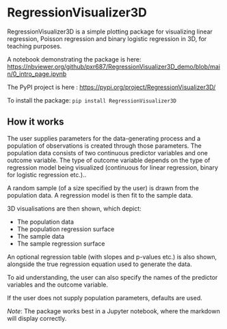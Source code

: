 # RegressionVisualizer3D

RegressionVisualizer3D is a simple plotting package for visualizing linear regression, Poisson regression and binary logistic regression in 3D, for teaching purposes.

A notebook demonstrating the package is here: https://nbviewer.org/github/pxr687/RegressionVisualizer3D_demo/blob/main/0_intro_page.ipynb

The PyPI project is here : https://pypi.org/project/RegressionVisualizer3D/

To install the package: `pip install RegressionVisualizer3D`


## How it works

The user supplies parameters for the data-generating process and a population of observations is created through those parameters. The population data consists of two continuous predictor variables and one outcome variable. The type of outcome variable depends on the type of regression model being visualized (continuous for linear regression, binary for logistic regression etc.)..

A random sample (of a size specified by the user) is drawn from the population data. A regression model is then fit to the sample data.

3D visualisations are then shown, which depict:

* The population data
* The population regression surface
* The sample data
* The sample regression surface

An optional regression table (with slopes and p-values etc.) is also shown, alongside the true regression equation used to generate the data. 

To aid understanding, the user can also specify the names of the predictor variables and the outcome variable.

If the user does not supply population parameters, defaults are used.

*Note*: The package works best in a Jupyter notebook, where the markdown will display correctly.

